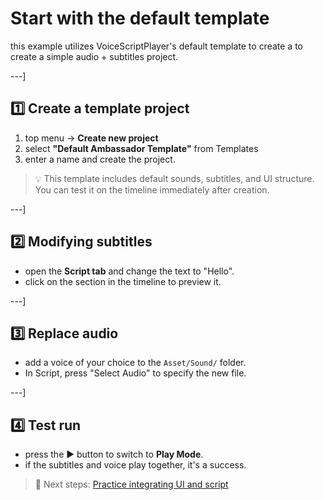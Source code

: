 # Start with the default template

this example utilizes VoiceScriptPlayer's default template to create a
to create a simple audio + subtitles project.

---]

## 1️⃣ Create a template project

1. top menu → **Create new project**
2. select **"Default Ambassador Template"** from Templates
3. enter a name and create the project.

> 💡 This template includes default sounds, subtitles, and UI structure.  
> You can test it on the timeline immediately after creation.

---]

## 2️⃣ Modifying subtitles

- open the **Script tab** and change the text to "Hello".  
- click on the section in the timeline to preview it.

---]

## 3️⃣ Replace audio

- add a voice of your choice to the `Asset/Sound/` folder.  
- In Script, press "Select Audio" to specify the new file.

---]

## 4️⃣ Test run

- press the ▶️ button to switch to **Play Mode**.  
- if the subtitles and voice play together, it's a success.

> 🎯 Next steps: [Practice integrating UI and script](example-ui-script.md)
